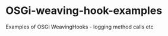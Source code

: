 OSGi-weaving-hook-examples
==========================

Examples of OSGi WeavingHooks - logging method calls etc

